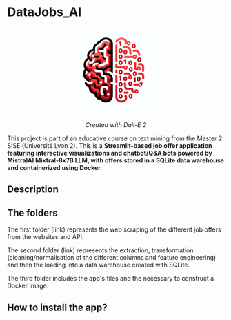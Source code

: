 # DataJobs_AI
<p align="center">
<img src="/Images/logo_dalle.png" width="200" height="200">
</p>
<p align="center">
  <i>Created with Dall-E 2</i>
</p>

This project is part of an educative course on text mining from the Master 2 SISE (Université Lyon 2). This is a **Streamlit-based job offer application featuring interactive visualizations and chatbot/Q&amp;A bots powered by MistralAI Mixtral-8x7B LLM, with offers stored in a SQLite data warehouse and containerized using Docker.**

## Description
## The folders

The first folder (link) represents the web scraping of the different job offers from the websites and API.

The second folder (link) represents the extraction, transformation (cleaning/normalisation of the different columns and feature engineering) and then the loading into a data warehouse created with SQLite. 

The third folder includes the app's files and the necessary to construct a Docker image.

## How to install the app? 

